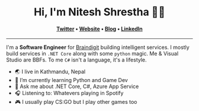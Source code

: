 <h1 align='center'> Hi, I'm Nitesh Shrestha 👨‍💻 </h1>
<h4 align="center"><a href="https://twitter.com/RipleyWopr">Twitter</a> &bull; <a href="https://niteshrestha.com.np">Website</a> &bull; <a href="https://blog.niteshrestha.com.np">Blog</a> &bull; <a href="https://www.linkedin.com/in/niteshrestha/">LinkedIn</a></h4>

---

I'm a <b>Software Engineer</b> for [Braindigit](https://www.braindigit.com/) building intelligent services. I mostly build services in <code>.NET Core</code> along with some <code>python</code> magic. Me & Visual Studio are BBFs. To me <code>C#</code> isn't a language, it's a lifestyle.

- 🌏 I live in Kathmandu, Nepal
- 🌱 I’m currently learning Python and Game Dev
- 💬 Ask me about .NET Core, C#, Azure App Service
- 🎧 Listening to: Whatevers playing in Spotify 
- 🎮 I usually play CS:GO but I play other games too

